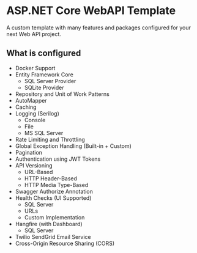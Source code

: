 # ASP.NET Core WebAPI Template
 A custom template with many features and packages configured for your next Web API project.

## What is configured
+ Docker Support
+ Entity Framework Core
  + SQL Server Provider
  + SQLite Provider
+ Repository and Unit of Work Patterns
+ AutoMapper
+ Caching
+ Logging (Serilog)
  + Console
  + File
  + MS SQL Server
+ Rate Limiting and Throttling
+ Global Exception Handling (Built-in + Custom)
+ Pagination
+ Authentication using JWT Tokens
+ API Versioning
  + URL-Based
  + HTTP Header-Based
  + HTTP Media Type-Based
+ Swagger Authorize Annotation
+ Health Checks (UI Supported)
  + SQL Server
  + URLs
  + Custom Implementation
+ Hangfire (with Dashboard)
  + SQL Server
+ Twilio SendGrid Email Service
+ Cross-Origin Resource Sharing (CORS)
